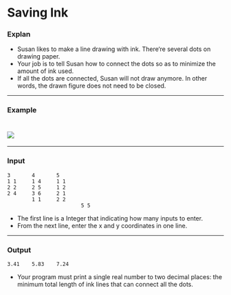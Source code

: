# Saving Ink

### Explan

+ Susan likes to make a line drawing with ink. There‘re several dots on drawing paper.
+ Your job is to tell Susan how to connect the dots so as to minimize the amount of ink used.
+ If all the dots are connected, Susan will not draw anymore. In other words, the drawn figure does not need to be closed.

***

### Example
![](https://media.vlpt.us/images/jomo34/post/dab4acbc-3374-4d6c-8dfa-444ec0fcbbef/image.png)
=

***

### Input
```
3		4		5
1 1		1 4		1 1
2 2		2 5		1 2
2 4		3 6		2 1
		1 1		2 2
        		        5 5
```
+ The first line is a Integer that indicating how many inputs to enter.
+ From the next line, enter the x and y coordinates in one line.

***

### Output
```
3.41	5.83	7.24
```
+ Your program must print a single real number to two decimal places:  the minimum total length of ink lines that can connect all the dots.
